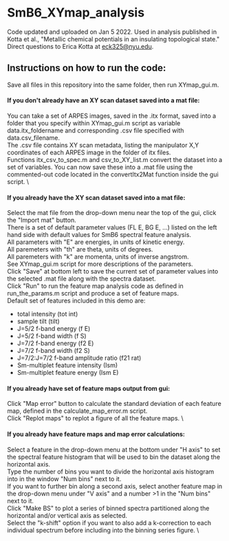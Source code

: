 # SmB6_XYmap_analysis
Code updated and uploaded on Jan 5 2022.
Used in analysis published in Kotta et al., "Metallic chemical potentials in an insulating topological state." \
Direct questions to Erica Kotta at eck325@nyu.edu.

## Instructions on how to run the code:

Save all files in this repository into the same folder, then run XYmap_gui.m.

#### If you don't already have an XY scan dataset saved into a mat file: 
You can take a set of ARPES images, saved in the .itx format, saved into a folder that you specify within XYmap_gui.m script as variable data.itx_foldername and corresponding .csv file specified with data.csv_filename. \
The .csv file contains XY scan metadata, listing the manipulator X,Y coordinates of each ARPES image in the folder of itx files. \
Functions itx_csv_to_spec.m and csv_to_XY_list.m convert the dataset into a set of variables. You can now save these into a .mat file using the commented-out code located in the convertItx2Mat function inside the gui script. \

#### If you already have the XY scan dataset saved into a mat file: 
Select the mat file from the drop-down menu near the top of the gui, click the "Import mat" button. \
There is a set of default parameter values (FL E, BG E, ...) listed on the left hand side with default values for SmB6 spectral feature analysis. \
All parameters with "E" are energies, in units of kinetic energy. \
All paremeters with "th" are theta, units of degrees. \
All paremeters with "k" are momenta, units of inverse angstrom. \
See XYmap_gui.m script for more descriptions of the parameters. \
Click "Save" at bottom left to save the current set of parameter values into the selected .mat file along with the spectra dataset. \
Click "Run" to run the feature map analysis code as defined in run_the_params.m script and produce a set of feature maps. \
Default set of features included in this demo are: 
- total intensity (tot int)
- sample tilt (tilt)
- J=5/2 f-band energy (f E)
- J=5/2 f-band width (f S)
- J=7/2 f-band energy (f2 E) 
- J=7/2 f-band width (f2 S) 
- J=7/2:J=7/2 f-band amplitude ratio (f21 rat)
- Sm-multiplet feature intensity (Ism)
- Sm-multiplet feature energy (Ism E)

#### If you already have set of feature maps output from gui: 
Click "Map error" button to calculate the standard deviation of each feature map, defined in the calculate_map_error.m script. \
Click "Replot maps" to replot a figure of all the feature maps. \

#### If you already have feature maps and map error calculations: 
Select a feature in the drop-down menu at the bottom under "H axis" to set the spectral feature histogram that will be used to bin the dataset along the horizontal axis. \
Type the number of bins you want to divide the horizontal axis histogram into in the window "Num bins" next to it. \
If you want to further bin along a second axis, select another feature map in the drop-down menu under "V axis" and a number >1 in the "Num bins" next to it. \
Click "Make BS" to plot a series of binned spectra partitioned along the horizontal and/or vertical axis as selected. \
Select the "k-shift" option if you want to also add a k-correction to each individual spectrum before including into the binning series figure. \
